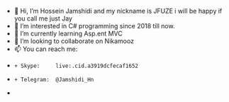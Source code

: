 - 👋 Hi, I’m Hossein Jamshidi and my nickname is JFUZE i will be happy if you call me just Jay
- 👀 I’m interested in C# programming since 2018 till now.
- 🌱 I’m currently learning Asp.ent MVC
- 💞️ I’m looking to collaborate on Nikamooz
- 📫 You can reach me:
-     + Skype:     live:.cid.a3919dcfecaf1652
-     + Telegram:  @Jamshidi_Hn
- 

<!---
JFUZE1/JFUZE1 is a ✨ special ✨ repository because its `README.md` (this file) appears on your GitHub profile.
You can click the Preview link to take a look at your changes.
--->
